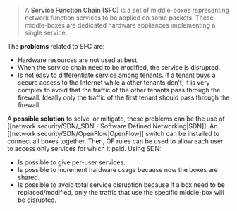 
> A **Service Function Chain (SFC)** is a set of middle-boxes representing network function services to be applied on some packets. These middle-boxes are dedicated hardware appliances implementing a single service.



The **problems** related to SFC are:
- Hardware resources are not used at best.
- When the service chain need to be modified, the service is disrupted.
- Is not easy to differentiate service among tenants. If a tenant buys a secure access to the Internet while a other tenants don’t, it is very complex to avoid that the traffic of the other tenants pass through the firewall. Ideally only the traffic of the first tenant should pass through the firewall.


A **possible solution** to solve, or mitigate, these problems can be the use of [[network security/SDN/_SDN - Software Defined Networking|SDN]]. An [[network security/SDN/OpenFlow|OpenFlow]] switch can be installed to connect all boxes together. Then, OF rules can be used to allow each user to access only services for which it paid. Using SDN:
- Is possible to give per-user services.
- Is possible to increment hardware usage because now the boxes are shared.
- Is possible to avoid total service disruption because if a box need to be replaced/modified, only the traffic that use the specific middle-box will be disrupted.